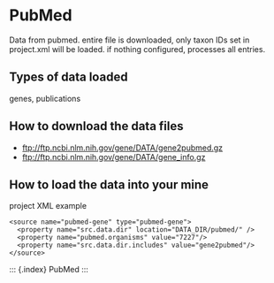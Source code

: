 PubMed
======

Data from pubmed. entire file is downloaded, only taxon IDs set in
project.xml will be loaded. if nothing configured, processes all
entries.

Types of data loaded
--------------------

genes, publications

How to download the data files
------------------------------

-   <ftp://ftp.ncbi.nlm.nih.gov/gene/DATA/gene2pubmed.gz>
-   <ftp://ftp.ncbi.nlm.nih.gov/gene/DATA/gene_info.gz>

How to load the data into your mine
-----------------------------------

project XML example

``` {.xml}
<source name="pubmed-gene" type="pubmed-gene">
  <property name="src.data.dir" location="DATA_DIR/pubmed/" />
  <property name="pubmed.organisms" value="7227"/>
  <property name="src.data.dir.includes" value="gene2pubmed"/>
</source>
```

::: {.index}
PubMed
:::
